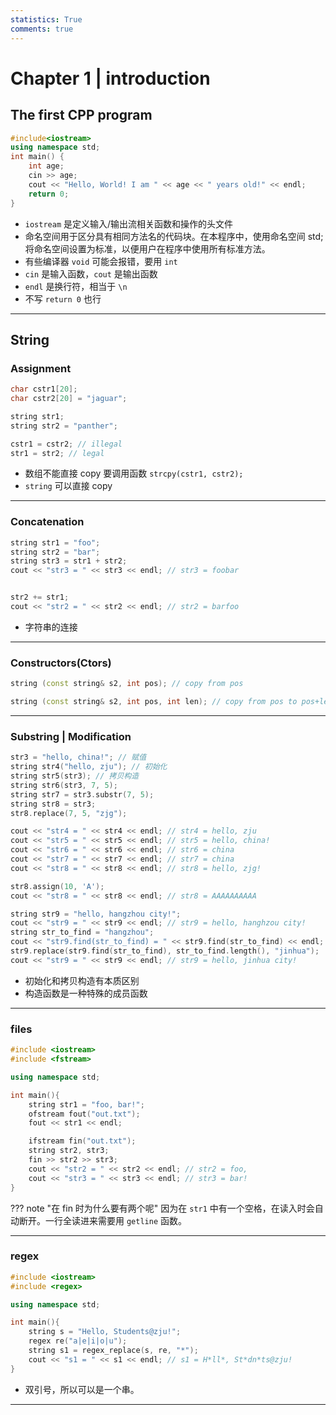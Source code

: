 ```yaml
---
statistics: True
comments: true
---
```


# Chapter 1 | introduction

## The first CPP program

```cpp
#include<iostream>
using namespace std;
int main() {  
    int age;
    cin >> age;
    cout << "Hello, World! I am " << age << " years old!" << endl;  
    return 0;
}
```

- `iostream` 是定义输入/输出流相关函数和操作的头文件
- 命名空间用于区分具有相同方法名的代码块。在本程序中，使用命名空间 std; 将命名空间设置为标准，以便用户在程序中使用所有标准方法。
- 有些编译器 `void` 可能会报错，要用 `int`
- `cin` 是输入函数，`cout` 是输出函数
- `endl` 是换行符，相当于 `\n`
- 不写 `return 0` 也行

---

## String

### Assignment

```cpp
char cstr1[20];
char cstr2[20] = "jaguar"; 

string str1;
string str2 = "panther"; 

cstr1 = cstr2; // illegal 
str1 = str2; // legal
```

- 数组不能直接 copy 要调用函数 `strcpy(cstr1, cstr2);`
- `string` 可以直接 copy

---

### Concatenation

```cpp
string str1 = "foo";
string str2 = "bar";
string str3 = str1 + str2; 
cout << "str3 = " << str3 << endl; // str3 = foobar


str2 += str1;
cout << "str2 = " << str2 << endl; // str2 = barfoo
```

- 字符串的连接

---

### Constructors(Ctors)

```cpp
string (const string& s2, int pos); // copy from pos

string (const string& s2, int pos, int len); // copy from pos to pos+len
```

---

### Substring | Modification

```cpp
str3 = "hello, china!"; // 赋值
string str4("hello, zju"); // 初始化
string str5(str3); // 拷贝构造
string str6(str3, 7, 5);
string str7 = str3.substr(7, 5);
string str8 = str3;
str8.replace(7, 5, "zjg");

cout << "str4 = " << str4 << endl; // str4 = hello, zju
cout << "str5 = " << str5 << endl; // str5 = hello, china!
cout << "str6 = " << str6 << endl; // str6 = china
cout << "str7 = " << str7 << endl; // str7 = china
cout << "str8 = " << str8 << endl; // str8 = hello, zjg!

str8.assign(10, 'A');
cout << "str8 = " << str8 << endl; // str8 = AAAAAAAAAA

string str9 = "hello, hangzhou city!";
cout << "str9 = " << str9 << endl; // str9 = hello, hanghzou city!
string str_to_find = "hangzhou";
cout << "str9.find(str_to_find) = " << str9.find(str_to_find) << endl; // str9.find(str_to_find) = 7
str9.replace(str9.find(str_to_find), str_to_find.length(), "jinhua");
cout << "str9 = " << str9 << endl; // str9 = hello, jinhua city!


```

- 初始化和拷贝构造有本质区别
- 构造函数是一种特殊的成员函数

---

### files

```cpp
#include <iostream>
#include <fstream>

using namespace std;

int main(){
    string str1 = "foo, bar!";
    ofstream fout("out.txt");
    fout << str1 << endl;

    ifstream fin("out.txt");
    string str2, str3;
    fin >> str2 >> str3;
    cout << "str2 = " << str2 << endl; // str2 = foo,
    cout << "str3 = " << str3 << endl; // str3 = bar!
}
```

??? note "在 fin 时为什么要有两个呢"
    因为在 `str1` 中有一个空格，在读入时会自动断开。一行全读进来需要用 `getline` 函数。

---

### regex

```cpp
#include <iostream>
#include <regex>

using namespace std;

int main(){
    string s = "Hello, Students@zju!";
    regex re("a|e|i|o|u");
    string s1 = regex_replace(s, re, "*");
    cout << "s1 = " << s1 << endl; // s1 = H*ll*, St*dn*ts@zju!
}
```

- 双引号，所以可以是一个串。

---


